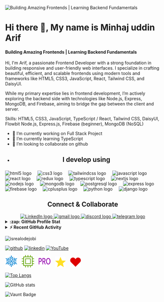 ![Building Amazing Frontends | Learning Backend Fundamentals](https://media.licdn.com/dms/image/v2/D5616AQHh5coTIQ0x-g/profile-displaybackgroundimage-shrink_350_1400/profile-displaybackgroundimage-shrink_350_1400/0/1722488953277?e=1741824000&v=beta&t=9PsM9OxXpHSxYwOEVvG7Cb2XKfLAooeRdoOtcvEoDCY)

# Hi there 👋, My name is Minhaj uddin Arif

#### Building Amazing Frontends | Learning Backend Fundamentals


Hi, I'm Arif, a passionate Frontend Developer with a strong foundation in building responsive and user-friendly web interfaces. I specialize in crafting beautiful, efficient, and scalable frontends using modern tools and frameworks like HTML5, CSS3, JavaScript, React, Tailwind CSS, and DaisyUI.

While my primary expertise lies in frontend development, I’m actively exploring the backend side with technologies like Node.js, Express, MongoDB, and Firebase, aiming to bridge the gap between the client and server.

Skills: HTML5, CSS3, JavaScript, TypeScript / React, Tailwind CSS, DaisyUI, Flowbit Node.js, Express.js, Firebase (beginner), MongoDB (NoSQL)

- 🔭 I’m currently working on Full Stack Project 
- 🌱 I’m currently learning TypeScript 
- 👯 I’m looking to collaborate on github
- <h2 align="center">I develop using</h2>

###

<div align="left">
  <img src="https://cdn.jsdelivr.net/gh/devicons/devicon/icons/html5/html5-original.svg" height="40" alt="html5 logo"  />
  <img width="12" />
  <img src="https://cdn.jsdelivr.net/gh/devicons/devicon/icons/css3/css3-original.svg" height="40" alt="css3 logo"  />
  <img width="12" />
  <img src="https://cdn.simpleicons.org/tailwindcss/06B6D4" height="40" alt="tailwindcss logo"  />
  <img width="12" />
  <img src="https://cdn.jsdelivr.net/gh/devicons/devicon/icons/javascript/javascript-original.svg" height="40" alt="javascript logo"  />
  <img width="12" />
  <img src="https://cdn.jsdelivr.net/gh/devicons/devicon/icons/react/react-original.svg" height="40" alt="react logo"  />
  <img width="12" />
  <img src="https://skillicons.dev/icons?i=redux" height="40" alt="redux logo"  />
  <img width="12" />
  <img src="https://cdn.jsdelivr.net/gh/devicons/devicon/icons/typescript/typescript-original.svg" height="40" alt="typescript logo"  />
  <img width="12" />
  <img src="https://skillicons.dev/icons?i=nextjs" height="40" alt="nextjs logo"  />
  <img width="12" />
  <img src="https://cdn.jsdelivr.net/gh/devicons/devicon/icons/nodejs/nodejs-original.svg" height="40" alt="nodejs logo"  />
  <img width="12" />
  <img src="https://cdn.simpleicons.org/mongodb/47A248" height="40" alt="mongodb logo"  />
  <img width="12" />
  <img src="https://skillicons.dev/icons?i=postgres" height="40" alt="postgresql logo"  />
  <img width="12" />
  <img src="https://skillicons.dev/icons?i=express" height="40" alt="express logo"  />
  <img width="12" />
  <img src="https://skillicons.dev/icons?i=firebase" height="40" alt="firebase logo"  />
  <img width="12" />
  <img src="https://skillicons.dev/icons?i=cpp" height="40" alt="cplusplus logo"  />
  <img width="12" />
  <img src="https://skillicons.dev/icons?i=py" height="40" alt="python logo"  />
  <img width="12" />
  <img src="https://skillicons.dev/icons?i=django" height="40" alt="django logo"  />
</div>
<h2 align="center">Connect & Collaborate</h2>
<div align="center">
<a href="https://www.linkedin.com/in/minhaj-uddin-arif-4321b0258/" target="_blank">
    <img src="https://raw.githubusercontent.com/maurodesouza/profile-readme-generator/master/src/assets/icons/social/linkedin/default.svg" width="52" height="40" alt="LinkedIn logo" />
</a>
<a href="arifk62901@gmail.com" target="_blank">

  <img src="https://cdn-icons-png.flaticon.com/128/12868/12868600.png" clas width="52" height="40" alt="gmail logo"  />
</a>

<a href=" https://discord.com/users/1324196130627780639 " target="_blank">

  <img src="https://cdn-icons-png.flaticon.com/128/3670/3670157.png" width="52" height="40" alt="discord logo"  />
</a>

  <a href="https://t.me/Minhaj_Uddin_Arif" target="_blank">
  <img src="https://raw.githubusercontent.com/maurodesouza/profile-readme-generator/master/src/assets/icons/social/telegram/default.svg" width="52" height="40" alt="telegram logo"  />

  </a>
</div>
<details>
  <summary><b>:zap: GitHub Profile Stat</b></summary>
  <img src="https://github-readme-stats.anuraghazra1.vercel.app/api?username=lauragift21&show_icons=true" />
</details>
<details>
  <summary><b>⚡ Recent GitHub Activity</b></summary>
  <br/>
   <a href="https://github.com/lauragift21/"><img alt="Gift' Activity Graph" src="https://activity-graph.herokuapp.com/graph?username=lauragift21&custom_title=Gift's%20Contribution%20Graph&theme=react-dark" /></a>
  <br/>
</details>

<!-- GitHub section: END -->

<!-- Profile Views -->

<p align="left"> <img src="https://komarev.com/ghpvc/?username=lauragift21&label=Profile%20views&color=0e75b6&style=flat" alt="isrealodejobi" />
</p>


[<img src='https://cdn.jsdelivr.net/npm/simple-icons@3.0.1/icons/github.svg' alt='github' height='40'>](https://github.com/minhaj-uddin-arif-23)  [<img src='https://cdn.jsdelivr.net/npm/simple-icons@3.0.1/icons/linkedin.svg' alt='linkedin' height='40'>](https://www.linkedin.com/in/https://www.linkedin.com/in/minhaj-uddin-arif-4321b0258//)  [<img src='https://cdn.jsdelivr.net/npm/simple-icons@3.0.1/icons/youtube.svg' alt='YouTube' height='40'>](https://www.youtube.com/channel/https://youtube.com/@arifuddinm?si=-yeOPBJB3vw9PHH-)  

<a href='https://archiveprogram.github.com/'><img src='https://raw.githubusercontent.com/acervenky/animated-github-badges/master/assets/acbadge.gif' width='40' height='40'></a> <a href='https://docs.github.com/en/developers'><img src='https://raw.githubusercontent.com/acervenky/animated-github-badges/master/assets/devbadge.gif' width='40' height='40'></a> <a href='https://github.com/pricing'><img src='https://raw.githubusercontent.com/acervenky/animated-github-badges/master/assets/pro.gif' width='40' height='40'></a> <a href='https://stars.github.com/'><img src='https://raw.githubusercontent.com/acervenky/animated-github-badges/master/assets/starbadge.gif' width='35' height='35'></a> <a href='https://docs.github.com/en/github/supporting-the-open-source-community-with-github-sponsors'><img src='https://raw.githubusercontent.com/acervenky/animated-github-badges/master/assets/sponsorbadge.gif' width='35' height='35'></a> 

[![Top Langs](https://github-readme-stats.vercel.app/api/top-langs/?username=minhaj-uddin-arif-23)](https://github.com/anuraghazra/github-readme-stats)

![GitHub stats](https://github-readme-stats.vercel.app/api?username=minhaj-uddin-arif-23&show_icons=true)  

![Vaunt Badge](https://api.vaunt.dev/v1/github/entities/minhaj-uddin-arif-23/contributions?format=svg&private=false)  

